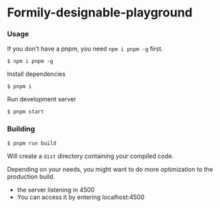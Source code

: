 # Formily-designable-playground


### Usage

If you don't have a pnpm, you need `npm i pnpm -g` first.
```
$ npm i pnpm -g
```

Install dependencies

```
$ pnpm i
```

Run development server

```
$ pnpm start
```

### Building

```
$ pnpm run build
```

Will create a `dist` directory containing your compiled code.

Depending on your needs, you might want to do more optimization to the production build.

- the server listening in 4500
- You can access it by entering localhost:4500
